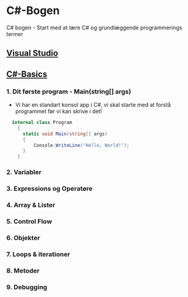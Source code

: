 # C#-Bogen

C# bogen - Start med at lære C# og grundlæggende programmerings termer

## [Visual Studio](./VisualStudio)

## [C#-Basics](./CSharpBasics)    
### 1. Dit første program - Main(string[] args)
* Vi har en standart konsol app i C#, vi skal starte med at forstå programmet før vi kan skrive i det!
```c#
  internal class Program
    {
      static void Main(string[] args)
      {
          Console.WriteLine("Hello, World!");
      }
    }
  ```
### 2. Variabler                       
### 3. Expressions og Operatøre          
### 4. Array & Lister                   
### 5. Control Flow                       
### 6. Objekter                           
### 7. Loops & iterationer              
### 8. Metoder                            
### 9. Debugging                           
